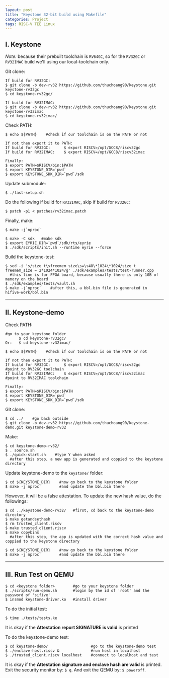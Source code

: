 ```yaml
---
layout: post
title: "Keystone 32-bit build using Makefile"
categories: Project
tags: RISC-V TEE Linux
---
```


## I. Keystone

*Note:* because their prebuilt toolchain is ```RV64GC```, so for the ```RV32GC``` or ```RV32IMAC``` build we'll using our local-toolchain only.

Git clone:
```shell
If build for RV32GC:
$ git clone -b dev-rv32 https://github.com/thuchoang90/keystone.git keystone-rv32gc
$ cd keystone-rv32gc/

If build for RV32IMAC:
$ git clone -b dev-rv32 https://github.com/thuchoang90/keystone.git keystone-rv32imac
$ cd keystone-rv32imac/
```

Check PATH:
```shell
$ echo ${PATH}    #check if our toolchain is on the PATH or not

If not then export it to PATH:
If build for RV32GC:      $ export RISCV=/opt/GCC8/riscv32gc
If build for RV32IMAC:    $ export RISCV=/opt/GCC8/riscv32imac

Finally:
$ export PATH=$RISCV/bin:$PATH
$ export KEYSTONE_DIR=`pwd`
$ export KEYSTONE_SDK_DIR=`pwd`/sdk
```

Update submodule:
```shell
$ ./fast-setup.sh
```

Do the following if build for ```RV32IMAC```, skip if build for ```RV32GC```:
```
$ patch -p1 < patches/rv32imac.patch
```

Finally, make:
```shell
$ make -j`nproc`

$ make -C sdk   #make sdk
$ export EYRIE_DIR=`pwd`/sdk/rts/eyrie
$ ./sdk/scripts/init.sh --runtime eyrie --force
```

Build the keystone-test:
```shell
$ sed -i 's/size_t\sfreemem_size\s=\s48\*1024\*1024/size_t freemem_size = 2*1024*1024/g' ./sdk/examples/tests/test-runner.cpp
  #this line is for FPGA board, because usually there is only 1GB of memory on the board
$ ./sdk/examples/tests/vault.sh
$ make -j`nproc`    #after this, a bbl.bin file is generated in hifive-work/bbl.bin
```

* * *

## II. Keystone-demo

Check PATH:
```shell
#go to your keystone folder
      $ cd keystone-rv32gc/
Or:   $ cd keystone-rv32imac/

$ echo ${PATH}    #check if our toolchain is on the PATH or not

If not then export it to PATH:
If build for RV32GC:      $ export RISCV=/opt/GCC8/riscv32gc      #point to RV32GC toolchain
If build for RV32IMAC:    $ export RISCV=/opt/GCC8/riscv32imac    #point to RV32IMAC toolchain

Finally:
$ export PATH=$RISCV/bin:$PATH
$ export KEYSTONE_DIR=`pwd`
$ export KEYSTONE_SDK_DIR=`pwd`/sdk
```

Git clone:
```shell
$ cd ../    #go back outside
$ git clone -b dev-rv32 https://github.com/thuchoang90/keystone-demo.git keystone-demo-rv32
```

Make:
```shell
$ cd keystone-demo-rv32/
$ . source.sh
$ ./quick-start.sh    #type Y when asked
  #after this step, a new app is generated and coppied to the keystone directory
```

Update keystone-demo to the ```keystone/``` folder:
```shell
$ cd ${KEYSTONE_DIR}    #now go back to the keystone folder
$ make -j`nproc`        #and update the bbl.bin there
```

However, it will be a false attestation. To update the new hash value, do the followings:
```shell
$ cd ../keystone-demo-rv32/   #first, cd back to the keystone-demo directory
$ make getandsethash
$ rm trusted_client.riscv
$ make trusted_client.riscv
$ make copybins
  #after this step, the app is updated with the correct hash value and coppied to the keystone directory

$ cd ${KEYSTONE_DIR}    #now go back to the keystone folder
$ make -j`nproc`        #and update the bbl.bin there
```

* * *

## III. Run Test on QEMU

```shell
$ cd <keystone folder>        #go to your keystone folder
$ ./scripts/run-qemu.sh       #login by the id of 'root' and the password of 'sifive'
$ insmod keystone-driver.ko   #install driver
```

To do the initial test:
```shell
$ time ./tests/tests.ke
```
It is okay if the **Attestation report SIGNATURE is valid** is printed

To do the keystone-demo test:
```shell
$ cd keystone-demo/                   #go to the keystone-demo test
$ ./enclave-host.riscv &              #run host in localhost
$ ./trusted_client.riscv localhost    #connect to localhost and test
```
It is okay if the **Attestation signature and enclave hash are valid** is printed.
Exit the security monitor by: ```$ q```. And exit the QEMU by:  ```$ poweroff```.
